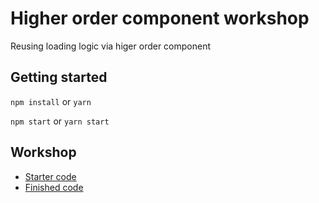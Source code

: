 # Higher order component workshop #
Reusing loading logic via higer order component

## Getting started ##

`npm install` or `yarn`

`npm start` or `yarn start`

## Workshop ##
- [Starter code](https://github.com/aofleejay/sharing-higher-order-component/tree/checkpoint/cp0-starter)
- [Finished code](https://github.com/aofleejay/sharing-higher-order-component/tree/checkpoint/cp1-create-loading-hoc)
